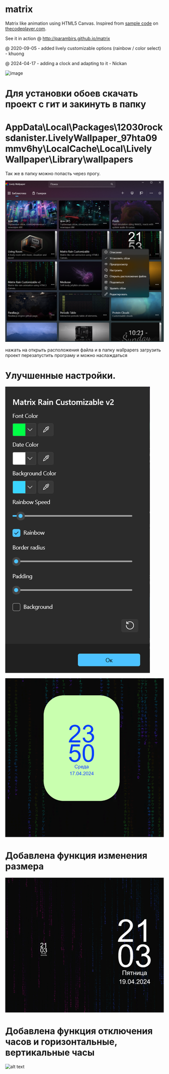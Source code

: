 # matrix

Matrix like animation using HTML5 Canvas. Inspired from [sample code](http://thecodeplayer.com/walkthrough/matrix-rain-animation-html5-canvas-javascript) on [thecodeplayer.com](http://thecodeplayer.com/).

See it in action @ http://parambirs.github.io/matrix

@ 2020-09-05 - added lively customizable options (rainbow / color select) - khuong

@ 2024-04-17 - adding a clock and adapting to it - Nickan

![image](https://github.com/nickan/Matrix-and-clock/assets/143292344/16a02ee4-9383-4339-8436-a740b7cf97bc)

# Для установки обоев скачать проект с гит и закинуть в папку

# AppData\Local\Packages\12030rocksdanister.LivelyWallpaper_97hta09mmv6hy\LocalCache\Local\Lively Wallpaper\Library\wallpapers

Так же в папку можно попасть через прогу.

![alt text](image.png)

нажать на открыть расположения файла и в папку wallpapers загрузить проект перезапустить програму и можно наслаждаться

# Улучшенные настройки.

![alt text](image-1.png)

![alt text](image-2.png)

# Добавлена функция изменения размера

![alt text](image/scale.jpg)

# Добавлена функция отключения часов и горизонтальные, вертикальные часы 

![alt text](image/Запись-2024-04-21-205243.gif)